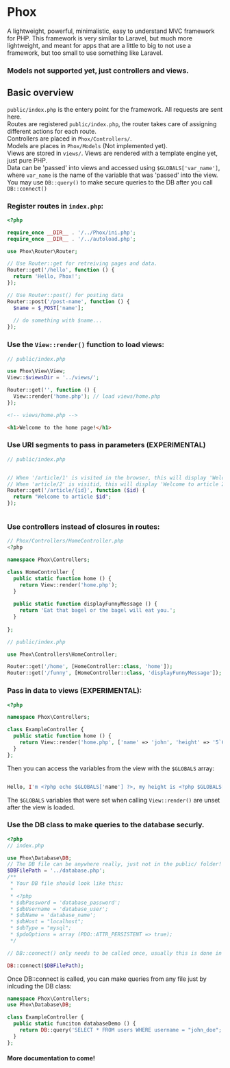 # Phox
A lightweight, powerful, minimalistic, easy to understand MVC framework for PHP.
This framework is very similar to Laravel, but much more lightweight, and meant for apps 
that are a little to big to not use a framework,  but too small to use something like Laravel.
### Models not supported yet, just controllers and views.

## Basic overview
`public/index.php` is the entery point for the framework. All requests are sent here.  
Routes are registered `public/index.php`, the router takes care of assigning different actions for each route.  
Controllers are placed in `Phox/Controllers/`.   
Models are places in `Phox/Models` (Not implemented yet).  
Views are stored in `views/`. Views are rendered with a template engine yet, just pure PHP.  
Data can be 'passed' into views and accessed using `$GLOBALS['var_name']`, where `var_name` is the name of the variable that was 'passed' into the view.
You may use `DB::query()` to make secure queries to the DB after you call `DB::connect()`

### Register routes in `index.php`:
```php
<?php

require_once __DIR__ . '/../Phox/ini.php';
require_once __DIR__ . '/../autoload.php';

use Phox\Router\Router;

// Use Router::get for retreiving pages and data.
Router::get('/hello', function () {
  return 'Hello, Phox!';
});

// Use Router::post() for posting data
Router::post('/post-name', function () {
  $name = $_POST['name'];
  
  // do something with $name...
});
```

### Use the `View::render()` function to load views:

```php
// public/index.php

use Phox\View\View;
View::$viewsDir = '../views/';

Router::get('', function () {
  View::render('home.php'); // load views/home.php
});
```

```html
<!-- views/home.php -->

<h1>Welcome to the home page!</h1>
```

### Use URI segments to pass in parameters (EXPERIMENTAL)
```php
// public/index.php


// When '/article/1' is visited in the browser, this will display 'Welcome to article 1', 
// When 'article/2' is visitid, this will display 'Welcome to article 2'
Router::get('/article/{id}', function ($id) {
  return "Welcome to article $id";
});



```

### Use controllers instead of closures in routes:
```php
// Phox/Controllers/HomeController.php
<?php

namespace Phox\Controllers;

class HomeController {
  public static function home () {
    return View::render('home.php');
  }
  
  public static function displayFunnyMessage () {
    return 'Eat that bagel or the bagel will eat you.';
  }
  
};

```

```php
// public/index.php

use Phox\Controllers\HomeController;

Router::get('/home', [HomeController::class, 'home']);
Router::get('/funny', [HomeController::class, 'displayFunnyMessage']);
```

### Pass in data to views (EXPERIMENTAL):
```php
<?php

namespace Phox\Controllers;

class ExampleController {
  public static function home () {
    return View::render('home.php', ['name' => 'john', 'height' => '5`6']);
  }
};

```

Then you can access the variables from the view with the `$GLOBALS` array:
```php

Hello, I'm <?php echo $GLOBALS['name'] ?>, my height is <?php $GLOBALS['height'] ?>.
```
The `$GLOBALS` variables that were set when calling `View::render()` are unset after the view is loaded.


### Use the DB class to make queries to the database securly.
```php
<?php
// index.php

use Phox\Database\DB;
// The DB file can be anywhere really, just not in the public/ folder!
$DBFilePath = '../database.php';
/**
 * Your DB file should look like this:
 * 
 * <?php
 * $dbPassword = 'database_password';
 * $dbUsername = 'database_user';
 * $dbName = 'database_name';
 * $dbHost = "localhost";
 * $dbType = "mysql";
 * $pdoOptions = array (PDO::ATTR_PERSISTENT => true);
 */

// DB::connect() only needs to be called once, usually this is done in the `index.php` file.

DB::connect($DBFilePath);
```
Once DB::connect is called, you can make queries from any file just by inlcuding the DB class:
```php
namespace Phox\Controllers;
use Phox\Database\DB;

class ExampleController {
  public static funciton databaseDemo () {
    return DB::query('SELECT * FROM users WHERE username = "john_doe";');
  }
};
```

#### More documentation to come!

